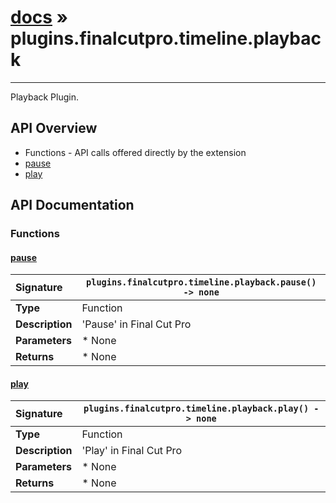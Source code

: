 # [docs](index.md) » plugins.finalcutpro.timeline.playback
---

Playback Plugin.

## API Overview
* Functions - API calls offered directly by the extension
 * [pause](#pause)
 * [play](#play)

## API Documentation

### Functions

#### [pause](#pause)
| <span style="float: left;">**Signature**</span> | <span style="float: left;">`plugins.finalcutpro.timeline.playback.pause() -> none` </span>                                                          |
| -----------------------------------------------------|---------------------------------------------------------------------------------------------------------|
| **Type**                                             | Function                                                                                         |
| **Description**                                      | 'Pause' in Final Cut Pro                                                                                         |
| **Parameters**                                       |  * None                                       |
| **Returns**                                          |  * None                                                |

#### [play](#play)
| <span style="float: left;">**Signature**</span> | <span style="float: left;">`plugins.finalcutpro.timeline.playback.play() -> none` </span>                                                          |
| -----------------------------------------------------|---------------------------------------------------------------------------------------------------------|
| **Type**                                             | Function                                                                                         |
| **Description**                                      | 'Play' in Final Cut Pro                                                                                         |
| **Parameters**                                       |  * None                                       |
| **Returns**                                          |  * None                                                |

